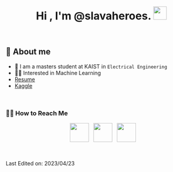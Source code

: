 <h1 align="center">Hi , I'm @slavaheroes. <img src="https://media.giphy.com/media/hvRJCLFzcasrR4ia7z/giphy.gif" width="35"></h1>

<br>

## :vulcan_salute: About me
- 🏫 I am a masters student at KAIST in `Electrical Engineering`
- 👨‍💻 Interested in Machine Learning
- [Resume](https://drive.google.com/file/d/1bCyn9FxA_tZURnIZgcR9qzsQWol3Su_V/view?usp=sharing)
- [Kaggle](https://www.kaggle.com/vyacheslavshen)

<br>

<!---
Need to add links to Medium (in future)
--->

<h3> 🤝🏻 How to Reach Me </h3>

<p align="center"> 
&nbsp; <a href="https://www.linkedin.com/in/vyacheslav-shen-2625b364/" target="_blank" rel="noopener noreferrer"><img src="https://img.icons8.com/plasticine/100/000000/linkedin.png" width="50" /></a>
&nbsp; <a href="mailto:shen9910@gmail.com" target="_blank" rel="noopener noreferrer"><img src="https://img.icons8.com/plasticine/100/000000/gmail.png"  width="50" /></a>
 &nbsp; <a href="https://t.me/slavaheroes" target="_blank" rel="noopener noreferrer"><img src="https://img.icons8.com/color/48/000000/telegram-app--v1.png" width="50" /></a> 
</p>

<br/>

Last Edited on: 2023/04/23

<!---
slavaheroes/slavaheroes is a ✨ special ✨ repository because its `README.md` (this file) appears on your GitHub profile.
You can click the Preview link to take a look at your changes.
--->
